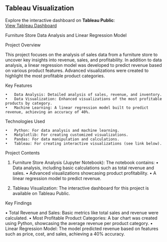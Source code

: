 ## Tableau Visualization
Explore the interactive dashboard on **Tableau Public**:  
[View Tableau Dashboard](https://public.tableau.com/views/FurnitureAnalysisTableau2/Page1?:language=en-GB&:sid=&:redirect=auth&:display_count=n&:origin=viz_share_link)

Furniture Store Data Analysis and Linear Regression Model

Project Overview

This project focuses on the analysis of sales data from a furniture store to uncover key insights into revenue, sales, and profitability. In addition to data analysis, a linear regression model was developed to predict revenue based on various product features. Advanced visualizations were created to highlight the most profitable product categories.

Key Features

	•	Data Analysis: Detailed analysis of sales, revenue, and inventory.
	•	Data Visualization: Enhanced visualizations of the most profitable products by category.
	•	Machine Learning: A linear regression model built to predict revenue, achieving an accuracy of 40%.

Technologies Used

	•	Python: For data analysis and machine learning.
	•	Matplotlib: For creating customized visualizations.
	•	Pandas: For data manipulation and calculations.
	•	Tableau: For creating interactive visualizations (see link below).

Project Contents

1.	Furniture Store Analysis (Jupyter Notebook):
The notebook contains:
	•	Data analysis, including basic calculations such as total revenue and sales.
	•	Advanced visualizations showcasing product profitability.
	•	A linear regression model to predict revenue.

2.	Tableau Visualization:
The interactive dashboard for this project is available on Tableau Public.

Key Findings

•	Total Revenue and Sales: Basic metrics like total sales and revenue were calculated.
•	Most Profitable Product Categories: A bar chart was created using Python, showcasing the average revenue per product category.
•	Linear Regression Model: The model predicted revenue based on features such as price, cost, and sales, achieving a 40% accuracy.
